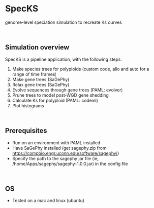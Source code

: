 # SpecKS
genome-level speciation simulation to recreate Ks curves

<br>

## Simulation overview
SpecKS is a pipeline application, with the following steps:
1) Make species trees for polyploids (custom code, allo and auto for a range of time frames)
2) Make gene trees (SaGePhy)
3) Relax gene trees (SaGePhy)
4) Evolve sequences through gene trees (PAML: evolver)
5) Prune trees to model post-WGD gene shedding
6) Calculate Ks for polyploid (PAML: codeml)
7) Plot histograms

<br>

## Prerequisites
* Run on an environment with PAML installed
* Have SaGePhy installed (get sagephy.zip from https://compbio.engr.uconn.edu/software/sagephy/)
* Specify the path to the sagephy jar file (ie, /home/Apps/sagephy/sagephy-1.0.0.jar) in the config file

<br>

## OS
* Tested on a mac and linux (ubuntu)

